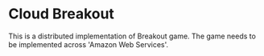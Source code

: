# Cloud Breakout
This is a distributed implementation of Breakout game. The game needs to be implemented across 'Amazon Web Services'.
